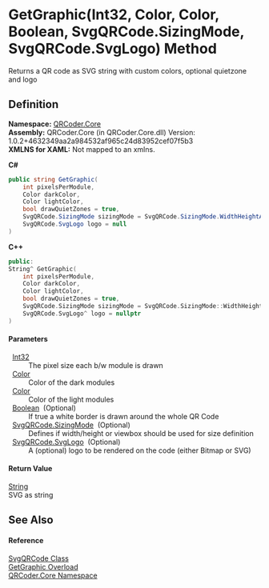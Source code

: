 # GetGraphic(Int32, Color, Color, Boolean, SvgQRCode.SizingMode, SvgQRCode.SvgLogo) Method


Returns a QR code as SVG string with custom colors, optional quietzone and logo



## Definition
**Namespace:** <a href="N_QRCoder_Core.md">QRCoder.Core</a>  
**Assembly:** QRCoder.Core (in QRCoder.Core.dll) Version: 1.0.2+4632349aa2a984532af965c24d83952cef07f5b3  
**XMLNS for XAML:** Not mapped to an xmlns.

**C#**
``` C#
public string GetGraphic(
	int pixelsPerModule,
	Color darkColor,
	Color lightColor,
	bool drawQuietZones = true,
	SvgQRCode.SizingMode sizingMode = SvgQRCode.SizingMode.WidthHeightAttribute,
	SvgQRCode.SvgLogo logo = null
)
```
**C++**
``` C++
public:
String^ GetGraphic(
	int pixelsPerModule, 
	Color darkColor, 
	Color lightColor, 
	bool drawQuietZones = true, 
	SvgQRCode.SizingMode sizingMode = SvgQRCode.SizingMode::WidthHeightAttribute, 
	SvgQRCode.SvgLogo^ logo = nullptr
)
```



#### Parameters
<dl><dt>  <a href="https://learn.microsoft.com/dotnet/api/system.int32" target="_blank" rel="noopener noreferrer">Int32</a></dt><dd>The pixel size each b/w module is drawn</dd><dt>  <a href="https://learn.microsoft.com/dotnet/api/system.drawing.color" target="_blank" rel="noopener noreferrer">Color</a></dt><dd>Color of the dark modules</dd><dt>  <a href="https://learn.microsoft.com/dotnet/api/system.drawing.color" target="_blank" rel="noopener noreferrer">Color</a></dt><dd>Color of the light modules</dd><dt>  <a href="https://learn.microsoft.com/dotnet/api/system.boolean" target="_blank" rel="noopener noreferrer">Boolean</a>  (Optional)</dt><dd>If true a white border is drawn around the whole QR Code</dd><dt>  <a href="T_QRCoder_Core_SvgQRCode_SizingMode.md">SvgQRCode.SizingMode</a>  (Optional)</dt><dd>Defines if width/height or viewbox should be used for size definition</dd><dt>  <a href="T_QRCoder_Core_SvgQRCode_SvgLogo.md">SvgQRCode.SvgLogo</a>  (Optional)</dt><dd>A (optional) logo to be rendered on the code (either Bitmap or SVG)</dd></dl>

#### Return Value
<a href="https://learn.microsoft.com/dotnet/api/system.string" target="_blank" rel="noopener noreferrer">String</a>  
SVG as string

## See Also


#### Reference
<a href="T_QRCoder_Core_SvgQRCode.md">SvgQRCode Class</a>  
<a href="Overload_QRCoder_Core_SvgQRCode_GetGraphic.md">GetGraphic Overload</a>  
<a href="N_QRCoder_Core.md">QRCoder.Core Namespace</a>  

